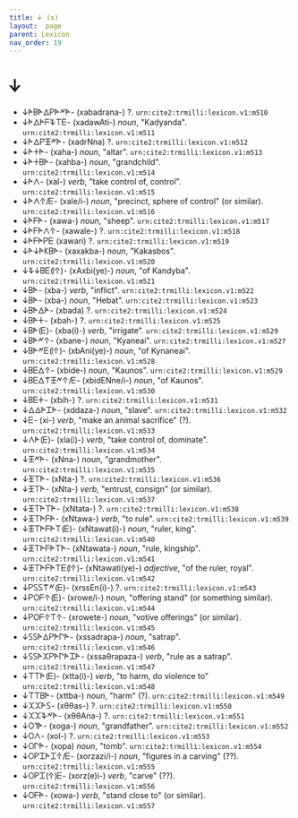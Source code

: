 ```yaml
---
title: 𐊜 (x)
layout:  page
parent: Lexicon
nav_order: 19
---
```




# 𐊜


- 𐊜𐊀𐊂𐊀𐊅𐊕𐊀𐊏𐊀- (xabadrana-) ?. `urn:cite2:trmilli:lexicon.v1:m510`
- 𐊜𐊀𐊅𐊀𐊇𐊙𐊗𐊆- (xadawAti-) *noun*, "Kadyanda". `urn:cite2:trmilli:lexicon.v1:m511`
- 𐊜𐊀𐊅𐊕𐊑𐊏𐊀- (xadrNna) ?. `urn:cite2:trmilli:lexicon.v1:m512`
- 𐊜𐊀𐊛𐊀- (xaha-) *noun*, "altar". `urn:cite2:trmilli:lexicon.v1:m513`
- 𐊜𐊀𐊛𐊂𐊀- (xahba-) *noun*, "grandchild". `urn:cite2:trmilli:lexicon.v1:m514`
- 𐊜𐊀𐊍- (xal-) *verb*, "take control of, control". `urn:cite2:trmilli:lexicon.v1:m515`
- 𐊜𐊀𐊍𐊁/𐊆- (xale/i-) *noun*, "precinct, sphere of control" (or similar). `urn:cite2:trmilli:lexicon.v1:m516`
- 𐊜𐊀𐊇𐊀- (xawa-) *noun*, "sheep". `urn:cite2:trmilli:lexicon.v1:m517`
- 𐊜𐊀𐊇𐊀𐊍𐊁- (xawale-) ?. `urn:cite2:trmilli:lexicon.v1:m518`
- 𐊜𐊀𐊇𐊀𐊕𐊆 (xawari) ?. `urn:cite2:trmilli:lexicon.v1:m519`
- 𐊜𐊀𐊜𐊀𐊋𐊂𐊀- (xaxakba-) *noun*, "Kakasbos". `urn:cite2:trmilli:lexicon.v1:m520`
- 𐊜𐊙𐊜𐊂𐊆(𐊊𐊁)- (xAxbi(ye)-) *noun*, "of Kandyba". `urn:cite2:trmilli:lexicon.v1:m521`
- 𐊜𐊂𐊀- (xba-) *verb*, "inflict". `urn:cite2:trmilli:lexicon.v1:m522`
- 𐊜𐊂𐊀- (xba-) *noun*, "Hebat". `urn:cite2:trmilli:lexicon.v1:m523`
- 𐊜𐊂𐊀𐊅𐊀- (xbada) ?. `urn:cite2:trmilli:lexicon.v1:m524`
- 𐊜𐊂𐊀𐊛- (xbah-) ?. `urn:cite2:trmilli:lexicon.v1:m525`
- 𐊜𐊂𐊀(𐊆)- (xba(i)-) *verb*, "irrigate". `urn:cite2:trmilli:lexicon.v1:m529`
- 𐊜𐊂𐊀𐊏𐊁- (xbane-) *noun*, "Kyaneai". `urn:cite2:trmilli:lexicon.v1:m527`
- 𐊜𐊂𐊀𐊏𐊆(𐊊𐊁)- (xbAni(ye)-) *noun*, "of Kynaneai". `urn:cite2:trmilli:lexicon.v1:m528`
- 𐊜𐊂𐊆𐊅𐊁- (xbide-) *noun*, "Kaunos". `urn:cite2:trmilli:lexicon.v1:m529`
- 𐊜𐊂𐊆𐊅𐊚𐊑𐊏𐊁/𐊆- (xbidENne/i-) *noun*, "of Kaunos". `urn:cite2:trmilli:lexicon.v1:m530`
- 𐊜𐊂𐊆𐊛- (xbih-) ?. `urn:cite2:trmilli:lexicon.v1:m531`
- 𐊜𐊅𐊅𐊀𐊈𐊀- (xddaza-) *noun*, "slave". `urn:cite2:trmilli:lexicon.v1:m532`
- 𐊜𐊆- (xi-) *verb*, "make an animal sacrifice" (?). `urn:cite2:trmilli:lexicon.v1:m533`
- 𐊜𐊍𐊀(𐊆)- (xla(i)-) *verb*, "take control of, dominate". `urn:cite2:trmilli:lexicon.v1:m534`
- 𐊜𐊑𐊏𐊀- (xNna-) *noun*, "grandmother". `urn:cite2:trmilli:lexicon.v1:m535`
- 𐊜𐊑𐊗𐊀- (xNta-) ?. `urn:cite2:trmilli:lexicon.v1:m536`
- 𐊜𐊑𐊗𐊀- (xNta-) *verb*, "entrust, consign" (or similar). `urn:cite2:trmilli:lexicon.v1:m537`
- 𐊜𐊑𐊗𐊀𐊗𐊀- (xNtata-) ?. `urn:cite2:trmilli:lexicon.v1:m538`
- 𐊜𐊑𐊗𐊀𐊇𐊀- (xNtawa-) *verb*, "to rule". `urn:cite2:trmilli:lexicon.v1:m539`
- 𐊜𐊑𐊗𐊀𐊇𐊀𐊗(𐊆)- (xNtawat(i)-) *noun*, "ruler, king". `urn:cite2:trmilli:lexicon.v1:m540`
- 𐊜𐊑𐊗𐊀𐊇𐊀𐊗𐊀- (xNtawata-) *noun*, "rule, kingship". `urn:cite2:trmilli:lexicon.v1:m541`
- 𐊜𐊑𐊗𐊀𐊇𐊀𐊗𐊆(𐊊𐊁)- (xNtawati(ye)-) *adjective*, "of the ruler, royal". `urn:cite2:trmilli:lexicon.v1:m542`
- 𐊜𐊕𐊖𐊖𐊚𐊏(𐊆)- (xrssEn(i)-) ?. `urn:cite2:trmilli:lexicon.v1:m543`
- 𐊜𐊕𐊒𐊇𐊁(𐊆)- (xrowe/i-) *noun*, "offering stand" (or something similar). `urn:cite2:trmilli:lexicon.v1:m544`
- 𐊜𐊕𐊒𐊇𐊁𐊗𐊁- (xrowete-) *noun*, "votive offerings" (or similar). `urn:cite2:trmilli:lexicon.v1:m545`
- 𐊜𐊖𐊖𐊀𐊅𐊕𐊀𐊓𐊀- (xssadrapa-) *noun*, "satrap". `urn:cite2:trmilli:lexicon.v1:m546`
- 𐊜𐊖𐊖𐊀𐊉𐊕𐊀𐊓𐊀𐊈𐊀- (xssaθrapaza-) *verb*, "rule as a satrap". `urn:cite2:trmilli:lexicon.v1:m547`
- 𐊜𐊗𐊗𐊀(𐊆)- (xtta(i)-) *verb*, "to harm, do violence to" `urn:cite2:trmilli:lexicon.v1:m548`
- 𐊜𐊗𐊗𐊂𐊀- (xttba-) *noun*, "harm" (?). `urn:cite2:trmilli:lexicon.v1:m549`
- 𐊜𐊉𐊉𐊀𐊖- (xθθas-) ?. `urn:cite2:trmilli:lexicon.v1:m550`
- 𐊜𐊉𐊉𐊙𐊏𐊀- (xθθAna-) ?. `urn:cite2:trmilli:lexicon.v1:m551`
- 𐊜𐊒𐊄𐊀- (xoga-) *noun*, "grandfather". `urn:cite2:trmilli:lexicon.v1:m552`
- 𐊜𐊒𐊍- (xol-) ?. `urn:cite2:trmilli:lexicon.v1:m553`
- 𐊜𐊒𐊓𐊀- (xopa) *noun*, "tomb". `urn:cite2:trmilli:lexicon.v1:m554`
- 𐊜𐊒𐊕𐊈𐊀𐊈𐊁/𐊆- (xorzazi/i-) *noun*, "figures in a carving" (??). `urn:cite2:trmilli:lexicon.v1:m555`
- 𐊜𐊒𐊕𐊈(𐊁)𐊆- (xorz(e)i-) *verb*, "carve" (??). `urn:cite2:trmilli:lexicon.v1:m556`
- 𐊜𐊒𐊇𐊀- (xowa-) *verb*, "stand close to" (or similar). `urn:cite2:trmilli:lexicon.v1:m557`